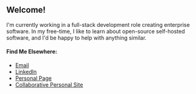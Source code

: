 ## Welcome!
I'm currently working in a full-stack development role creating enterprise software. In my free-time, I like to learn about open-source self-hosted software, and I'd be happy to help with anything similar. 

#### Find Me Elsewhere:
<ul>
  <li><a href="mailto:ryan@jatas.org">Email</a></li>
  <li><a href="https://www.linkedin.com/in/ryanjtaylor99/">LinkedIn</a></li>
  <li><a href="https://r-j-taylor.github.io">Personal Page</a></li>
  <li><a href="https://jatas.org">Collaborative Personal Site</a></li>
</ul
